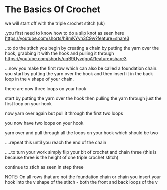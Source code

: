 # The Basics Of Crochet

we will start off with the triple crochet stitch (uk)

.you first need to know how to do a slip knot as seen here https://youtube.com/shorts/h8mKYvh3C9w?feature=share3

..to do the stitch you begin by creating a chain by putting the yarn over the hook, grabbing it with the hook and pulling it through https://youtube.com/shorts/uqB9UyvdgoA?feature=share3

...now you make the first row which can also be called a foundation chain. you start by putting the yarn over the hook and then insert it in the back loop in the v shape of your chain. 

there are now three loops on your hook

start by putting the yarn over the hook then pulling the yarn through just the first loop on your hook

now yarn over again but pull it through the first two loops

you now have two loops on your hook

yarn over and pull through all the loops on your hook which should be two 

....repeat this until you reach the end of the chain 

.....to turn your work simply flip your bit of crochet and chain three (this is because three is the height of one triple crochet stitch)

continue to stich as seen in step three

NOTE: On all rows that are not the foundation chain or chain you insert your hook into the v shape of the stitch - both the front and back loops of the v 

